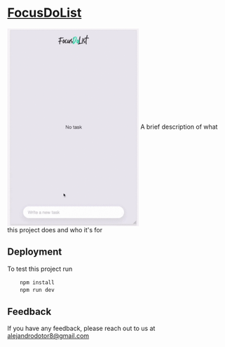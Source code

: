 # [FocusDoList](https://todo.alejandrodotor.com)

<img src="https://raw.githubusercontent.com/alejandrodotor8/FocusDoList/netlify/ignore/todoapp.gif" width="300" align="center" />
A brief description of what this project does and who it's for


## Deployment

To test this project run

```bash
    npm install
    npm run dev
```


## Feedback

If you have any feedback, please reach out to us at alejandrodotor8@gmail.com
